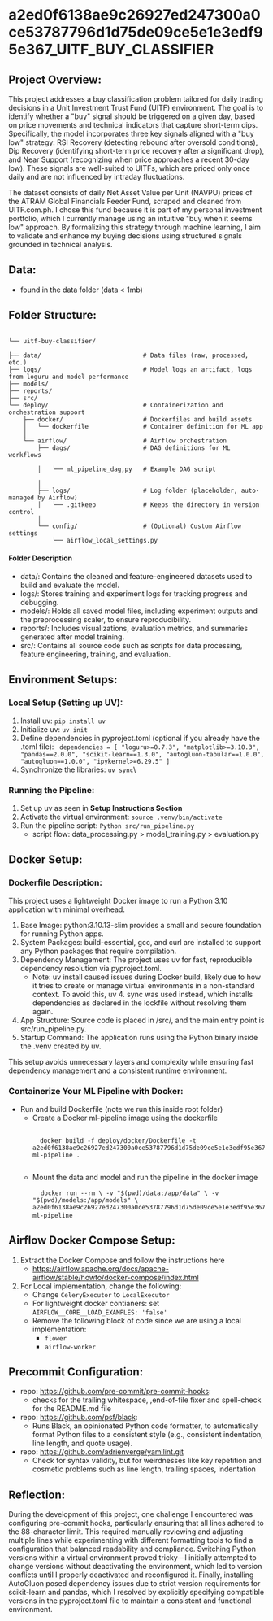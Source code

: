 # a2ed0f6138ae9c26927ed247300a0ce53787796d1d75de09ce5e1e3edf95e367_UITF_BUY_CLASSIFIER

## Project Overview: 
This project addresses a buy classification problem tailored for daily trading decisions in a Unit Investment Trust Fund (UITF) environment. The goal is to identify whether a "buy" signal should be triggered on a given day, based on price movements and technical indicators that capture short-term dips. Specifically, the model incorporates three key signals aligned with a "buy low" strategy: RSI Recovery (detecting rebound after oversold conditions), Dip Recovery (identifying short-term price recovery after a significant drop), and Near Support (recognizing when price approaches a recent 30-day low). These signals are well-suited to UITFs, which are priced only once daily and are not influenced by intraday fluctuations.

The dataset consists of daily Net Asset Value per Unit (NAVPU) prices of the ATRAM Global Financials Feeder Fund, scraped and cleaned from UITF.com.ph. I chose this fund because it is part of my personal investment portfolio, which I currently manage using an intuitive "buy when it seems low" approach. By formalizing this strategy through machine learning, I aim to validate and enhance my buying decisions using structured signals grounded in technical analysis.

## Data: 
- found in the data folder (data < 1mb)

## Folder Structure:
<pre><code>
└── uitf-buy-classifier/<br>
├── data/                            # Data files (raw, processed, etc.) 
├── logs/                            # Model logs an artifact, logs from loguru and model performance
├── models/          
├── reports/       
├── src/   
└── deploy/                          # Containerization and orchestration support
    ├── docker/                      # Dockerfiles and build assets
    │   └── dockerfile               # Container definition for ML app
    │
    └── airflow/                     # Airflow orchestration
        ├── dags/                    # DAG definitions for ML workflows<br>
        │   └── ml_pipeline_dag,py   # Example DAG script<br>
        │
        ├── logs/                    # Log folder (placeholder, auto-managed by Airflow)
        │   └── .gitkeep             # Keeps the directory in version control
        │
        └── config/                  # (Optional) Custom Airflow settings
            └── airflow_local_settings.py
</code></pre>

#### Folder Description
- data/: Contains the cleaned and feature-engineered datasets used to build and evaluate the model.
- logs/: Stores training and experiment logs for tracking progress and debugging.
- models/: Holds all saved model files, including experiment outputs and the preprocessing scaler, to ensure reproducibility.
- reports/: Includes visualizations, evaluation metrics, and summaries generated after model training.
- src/: Contains all source code such as scripts for data processing, feature engineering, training, and evaluation.

## Environment Setups:

### Local Setup (Setting up UV): 
1. Install uv: `pip install uv`
2. Initialize uv: `uv init`
3. Define dependencies in pyproject.toml (optional if you already have the .toml file): `
   dependencies = [
    "loguru>=0.7.3",
    "matplotlib>=3.10.3",
    "pandas==2.0.0",
    "scikit-learn==1.3.0",
    "autogluon-tabular==1.0.0",
    "autogluon==1.0.0",
    "ipykernel>=6.29.5"
]`
4. Synchronize the libraries: `uv sync`\
   
### Running the Pipeline:
1. Set up uv as seen in **Setup Instructions Section**
2. Activate the virtual environment: `source .venv/bin/activate`
3. Run the pipeline script: `Python src/run_pipeline.py`
      - script flow: data_processing.py > model_training.py > evaluation.py

## Docker Setup: 
### Dockerfile Description:
This project uses a lightweight Docker image to run a Python 3.10 application with minimal overhead.
1. Base Image: python:3.10.13-slim provides a small and secure foundation for running Python apps.
2. System Packages: build-essential, gcc, and curl are installed to support any Python packages that require compilation.
3. Dependency Management: The project uses uv for fast, reproducible dependency resolution via pyproject.toml.
   - Note: uv install caused issues during Docker build, likely due to how it tries to create or manage virtual environments in a non-standard context. To avoid this, uv 4. sync was used instead, which installs dependencies as declared in the lockfile without resolving them again.
5. App Structure: Source code is placed in /src/, and the main entry point is src/run_pipeline.py.
6. Startup Command: The application runs using the Python binary inside the .venv created by uv.
   
This setup avoids unnecessary layers and complexity while ensuring fast dependency management and a consistent runtime environment.



### Containerize Your ML Pipeline with Docker:
- Run and build Dockerfile (note we run this inside root folder)
    - Create a Docker ml-pipeline image using the dockerfile
      <pre> <code>
        docker build -f deploy/docker/Dockerfile -t a2ed0f6138ae9c26927ed247300a0ce53787796d1d75de09ce5e1e3edf95e367-ml-pipeline .
       </code></pre>
    - Mount the data and model and run the pipeline in the docker image
      <pre> <code> docker run --rm \ -v "$(pwd)/data:/app/data" \ -v "$(pwd)/models:/app/models" \ a2ed0f6138ae9c26927ed247300a0ce53787796d1d75de09ce5e1e3edf95e367-ml-pipeline </code> </pre>

## Airflow Docker Compose Setup:
1. Extract the Docker Compose and follow the instructions here
    - https://airflow.apache.org/docs/apache-airflow/stable/howto/docker-compose/index.html
2. For Local implementation, change the following:
    - Change ```CeleryExecutor``` to ```LocalExecutor```
    - For lightweight docker contianers: set ```AIRFLOW__CORE__LOAD_EXAMPLES: 'false'```
    - Remove the following block of code since we are using a local implementation:
      - ```flower```
      - ```airflow-worker```


## Precommit Configuration:
- repo: https://github.com/pre-commit/pre-commit-hooks:
  - checks for the trailing whitespace, ,end-of-file fixer and spell-check for the README.md file
- repo: https://github.com/psf/black:
  - Runs Black, an opinionated Python code formatter, to automatically format Python files to a consistent style (e.g., consistent indentation, line length, and quote usage).
- repo: https://github.com/adrienverge/yamllint.git
   - Check for syntax validity, but for weirdnesses like key repetition and cosmetic problems such as line length, trailing spaces, indentation
     
## Reflection:
During the development of this project, one challenge I encountered was configuring pre-commit hooks, particularly ensuring that all lines adhered to the 88-character limit. This required manually reviewing and adjusting multiple lines while experimenting with different formatting tools to find a configuration that balanced readability and compliance. Switching Python versions within a virtual environment proved tricky—I initially attempted to change versions without deactivating the environment, which led to version conflicts until I properly deactivated and reconfigured it. Finally, installing AutoGluon posed dependency issues due to strict version requirements for scikit-learn and pandas, which I resolved by explicitly specifying compatible versions in the pyproject.toml file to maintain a consistent and functional environment.



